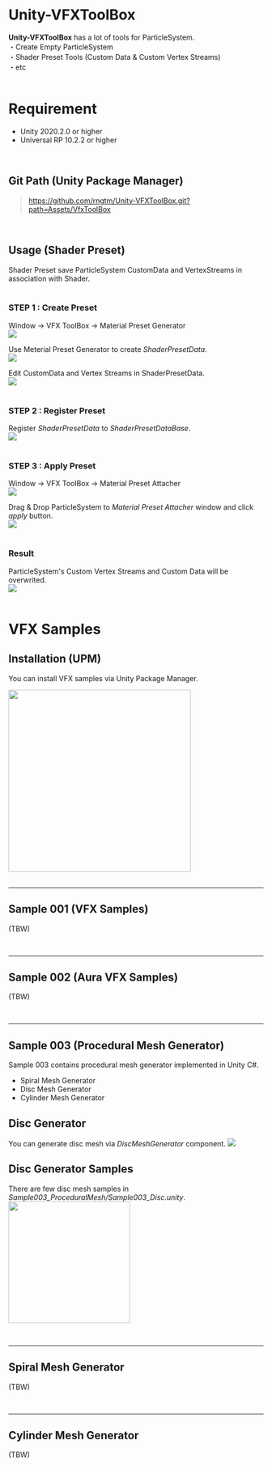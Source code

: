 # Unity-VFXToolBox
<b>Unity-VFXToolBox</b> has a lot of tools for ParticleSystem.<br>
・Create Empty ParticleSystem<br>
・Shader Preset Tools (Custom Data & Custom Vertex Streams)<br>
・etc<br><br>

# Requirement
- Unity 2020.2.0 or higher
- Universal RP 10.2.2 or higher

<br>

## Git Path (Unity Package Manager)
> https://github.com/rngtm/Unity-VFXToolBox.git?path=Assets/VfxToolBox

<br>

## Usage (Shader Preset)
Shader Preset save ParticleSystem CustomData and VertexStreams in association with Shader.<br>
<br>

### STEP 1 : Create Preset
Window -> VFX ToolBox -> Material Preset Generator<br>
<img src = "Demo/images/2_open_preset_generator.png"><br>

Use Meterial Preset Generator to create <i>ShaderPresetData</i>.<br>
<img src = "Demo/images/2_preset_generator.png"><br>

Edit CustomData and Vertex Streams in ShaderPresetData.<br>
<img src = "Demo/images/2_edit_preset.png"><br><br>


### STEP 2 : Register Preset
Register <i>ShaderPresetData</i> to <i>ShaderPresetDataBase</i>.<br>
<img src = "Demo/images/3_register_preset.png"><br><br>

### STEP 3 : Apply Preset

Window -> VFX ToolBox -> Material Preset Attacher<br>
<img src = "Demo/images/2_open_preset_attacher.png"><br>

Drag & Drop ParticleSystem to <i>Material Preset Attacher</i> window and click <i>apply</i> button.<br>
<img src = "Demo/images/3_apply_preset.png"><br><br>

### Result
ParticleSystem's Custom Vertex Streams and Custom Data will be overwrited.<br>
<img src = "Demo/images/3_apply_result.png"><br>
<br>

# VFX Samples

## Installation (UPM)
You can install VFX samples via Unity Package Manager.

<img src = "Demo/images/vfx_samples/01_sample.png" height = 360>

<br>
<br>

---


## Sample 001 (VFX Samples)
(TBW)

<br>

---

## Sample 002 (Aura VFX Samples)
(TBW)

<br>

---

## Sample 003 (Procedural Mesh Generator)
Sample 003 contains procedural mesh generator implemented in Unity C#. 
- Spiral Mesh Generator
- Disc Mesh Generator
- Cylinder Mesh Generator

## Disc Generator
You can generate disc mesh via *DiscMeshGenerator* component.
<img src = "Demo/images/vfx_samples/disc_generator_component.png">

## Disc Generator Samples
There are few disc mesh samples in *Sample003_ProceduralMesh/Sample003_Disc.unity*.
<img src = "Demo/images/vfx_samples/disc_generator_sample.jpg" height = 240>


<br>

---

## Spiral Mesh Generator
(TBW)

<br>

---


## Cylinder Mesh Generator
(TBW)
